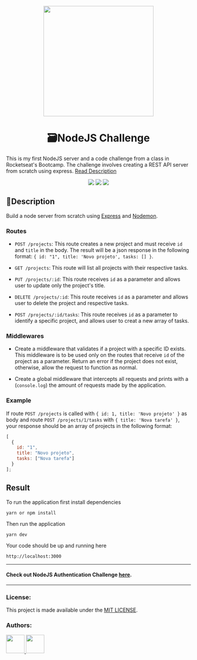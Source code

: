 <p align="center">
  <img align="center" src="https://miro.medium.com/max/4540/1*q9ww_u32hhpMaA-Q_s1ujw.png" width="300" />
</p>

<h1 align="center">🗃NodeJS Challenge</h1>
<p>This is my first NodeJS server and a code challenge from a class in Rocketseat's Bootcamp. The challenge involves creating a REST API server from scratch using express. <a href="#description" >Read Description</a></p>

<p align="center">
  <img src="https://img.shields.io/github/package-json/dependency-version/yarapolana/nodejs-project-api/express.svg" >
  <img src="https://img.shields.io/github/license/yarapolana/nodejs-project-api" >
  <a href="https://yarapolana.com"><img src="https://img.shields.io/badge/createdby-yarapolana-red.svg" ></a>
</p>

<h2>🚀Description </h2>
<p id="description">
  Build a node server from scratch using <a href="https://expressjs.com"> Express</a> and <a href="https://nodemon.io/">Nodemon</a>. 
</p>

### Routes
- `POST /projects`: This route creates a new project and must receive `id` and `title` in the body. The result will be a json response in the following format: `{ id: "1", title: 'Novo projeto', tasks: [] }`.

- `GET /projects`: This route will list all projects with their respective tasks.

- `PUT /projects/:id`: This route receives `id` as a parameter and allows user to update only the project's title.

- `DELETE /projects/:id`: This route receives `id` as a parameter and allows user to delete the project and respective tasks.

- `POST /projects/:id/tasks`: This route receives `id` as a parameter to identify a specific project, and allows user to creat a new array of tasks.

### Middlewares

- Create a middleware that validates if a project with a specific ID exists. This middleware is to be used only on the routes that receive `id` of the project as a parameter. Return an error if the project does not exist, otherwise, allow the request to function as normal.

- Create a global middleware that intercepts all requests and prints with a (`console.log`) the amount of requests made by the application.


### Example

If route `POST /projects` is called with `{ id: 1, title: 'Novo projeto' }` as body and route `POST /projects/1/tasks` with `{ title: 'Nova tarefa' }`, your response should be an array of projects in the following format:

```js
[
  {
    id: "1",
    title: "Novo projeto",
    tasks: ["Nova tarefa"]
  }
];
```

<h2>Result</h2>
<p>To run the application first install dependencies</p>

```
yarn or npm install
```

<p>Then run the application</p>

```
yarn dev
```

<p>Your code should be up and running here</p>

```http://localhost:3000```

---

<h4> Check out NodeJS Authentication Challenge <a href="https://github.com/yarapolana/nodejs-auth-api">here</a>.</h4>

---
### License:

This project is made available under the [MIT LICENSE](LICENSE.md).

### Authors:

<p>
  <a href="https://github.com/yarapolana">
    <img src="https://avatars0.githubusercontent.com/u/19730118?s=460&v=4" width="50" height="50">
  </a>
  <a href="https://dotcode.is">
    <img src="https://dotcode.is/images/logo_dark.svg" width="50" height="50">
  </a>
</p>

